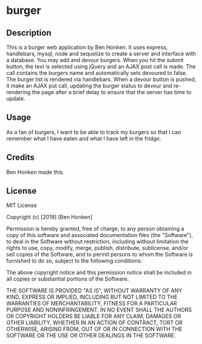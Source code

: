 # burger

## Description

This is a burger web application by Ben Honken.  It uses express, handlebars, mysql, node and sequelize to create a server and interface with a database.  You may add and devour burgers.  When you hit the submit button, the text is selected using jQuery and an AJAX post call is made.  The call contains the burgers name and automatically sets devoured to false.  The burger list is rendered via handlebars.  When a devour button is pushed, it make an AJAX put call, updating the burger status to devour and re-rendering the page after a brief delay to ensure that the server has time to update.  


## Usage

As a fan of burgers, I want to be able to track my burgers so that I can remember what I have eaten and what I have left in the fridge.  

## Credits

Ben Honken made this.

## License

MIT License

Copyright (c) [2019] [Ben Honken]

Permission is hereby granted, free of charge, to any person obtaining a copy
of this software and associated documentation files (the "Software"), to deal
in the Software without restriction, including without limitation the rights
to use, copy, modify, merge, publish, distribute, sublicense, and/or sell
copies of the Software, and to permit persons to whom the Software is
furnished to do so, subject to the following conditions:

The above copyright notice and this permission notice shall be included in all
copies or substantial portions of the Software.

THE SOFTWARE IS PROVIDED "AS IS", WITHOUT WARRANTY OF ANY KIND, EXPRESS OR
IMPLIED, INCLUDING BUT NOT LIMITED TO THE WARRANTIES OF MERCHANTABILITY,
FITNESS FOR A PARTICULAR PURPOSE AND NONINFRINGEMENT. IN NO EVENT SHALL THE
AUTHORS OR COPYRIGHT HOLDERS BE LIABLE FOR ANY CLAIM, DAMAGES OR OTHER
LIABILITY, WHETHER IN AN ACTION OF CONTRACT, TORT OR OTHERWISE, ARISING FROM,
OUT OF OR IN CONNECTION WITH THE SOFTWARE OR THE USE OR OTHER DEALINGS IN THE
SOFTWARE.
